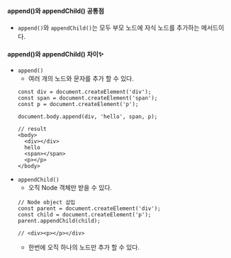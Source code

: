 #### append()와 appendChild() 공통점
+ `append()`와 `appendChild()`는 모두 부모 노드에 자식 노드를 추가하는 메서드이다.


#### append()와 appendChild() 차이✨
+ `append()`
  +  여러 개의 노드와 문자를 추가 할 수 있다.
  ```node
  const div = document.createElement('div');
  const span = document.createElement('span');
  const p = document.createElement('p');

  document.body.append(div, 'hello', span, p);

  // result
  <body>
    <div></div>
    hello
    <span></span>
    <p></p>
  </body>
  ```
+ `appendChild()`
  + 오직 Node 객체만 받을 수 있다.
  ```node
  // Node object 삽입
  const parent = document.createElement('div');
  const child = document.createElement('p');
  parent.appendChild(child);

  // <div><p></p></div>
  ```
  + 한번에 오직 하나의 노드만 추가 할 수 있다.
